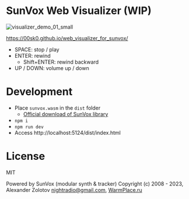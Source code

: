 # SunVox Web Visualizer (WIP)

![visualizer_demo_01_small](https://user-images.githubusercontent.com/99490829/227837360-e785a186-dbc2-4542-9671-8fe2dfea821a.png)

https://00sk0.github.io/web_visualizer_for_sunvox/

- SPACE: stop / play
- ENTER: rewind
  - Shift+ENTER: rewind backward
- UP / DOWN: volume up / down

# Development

- Place `sunvox.wasm` in the `dist` folder
  - [Official download of SunVox library](https://warmplace.ru/soft/sunvox/sunvox_lib.php)
- `npm i`
- `npm run dev`
- Access http://localhost:5124/dist/index.html

# License

MIT

Powered by SunVox (modular synth & tracker)
Copyright (c) 2008 - 2023, Alexander Zolotov <nightradio@gmail.com>, [WarmPlace.ru](https://warmplace.ru)

